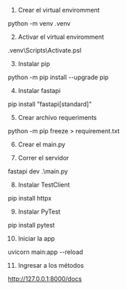 1. Crear el virtual enviromment

python -m venv .venv

2. Activar el virtual enviromment

.venv\Scripts\Activate.psl

3. Instalar pip

python -m pip install --upgrade pip

4. Instalar fastapi

pip install "fastapi[standard]"

5. Crear archivo requeriments

python -m pip freeze > requirement.txt

6. Crear el main.py

7. Correr el servidor

fastapi dev .\main.py

8. Instalar TestClient

pip install httpx

9. Instalar PyTest

pip install pytest

10. Iniciar la app

uvicorn main:app --reload

11. Ingresar a los métodos

http://127.0.0.1:8000/docs
